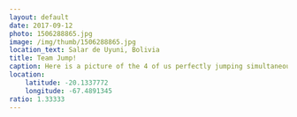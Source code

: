 ```yaml
---
layout: default
date: 2017-09-12
photo: 1506288865.jpg
image: /img/thumb/1506288865.jpg
location_text: Salar de Uyuni, Bolivia
title: Team Jump!
caption: Here is a picture of the 4 of us perfectly jumping simultaneously!
location:
    latitude: -20.1337772
    longitude: -67.4891345
ratio: 1.33333
---
```

